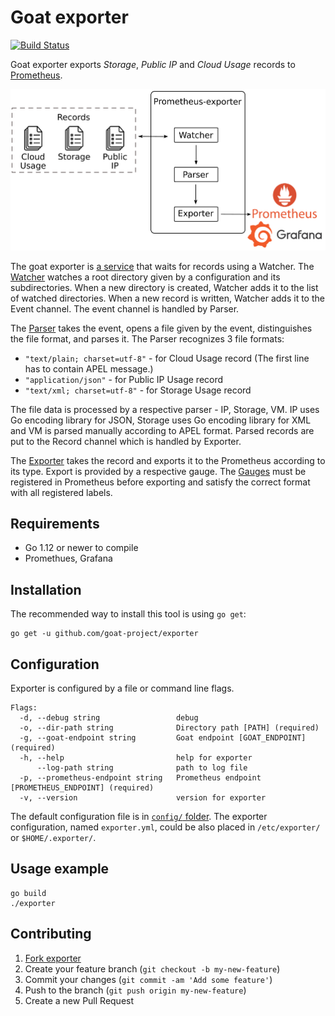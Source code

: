 # Goat exporter

[![Build Status](https://travis-ci.org/goat-project/exporter.svg?branch=master)](https://travis-ci.org/goat-project/exporter)

Goat exporter exports *Storage*, *Public IP* and *Cloud Usage* records to [Prometheus](https://prometheus.io/).

![exporter](https://github.com/goat-project/exporter/blob/master/img/exporter.png)

The goat exporter is [a service](https://github.com/goat-project/exporter/tree/master/service) that waits for records using a Watcher. 
The [Watcher](https://github.com/goat-project/exporter/tree/master/watch) watches a root directory given by a configuration and its subdirectories. 
When a new directory is created, Watcher adds it to the list of watched directories. When a new record is written, 
Watcher adds it to the Event channel. The event channel is handled by Parser.

The [Parser](https://github.com/goat-project/exporter/tree/master/parse) takes the event, opens a file given by the event, distinguishes 
the file format, and parses it. The Parser recognizes 3 file formats:
- `"text/plain; charset=utf-8"` - for Cloud Usage record (The first line has to contain APEL message.)
- `"application/json"` - for Public IP Usage record
- `"text/xml; charset=utf-8"` - for Storage Usage record

The file data is processed by a respective parser - IP, Storage, VM. IP uses Go encoding library for JSON, 
Storage uses Go encoding library for XML and VM is parsed manually according to APEL format. Parsed records are put to 
the Record channel which is handled by Exporter.

The [Exporter](https://github.com/goat-project/exporter/tree/master/export) takes the record and exports it to the Prometheus 
according to its type. Export is provided by a respective gauge. The [Gauges](https://github.com/goat-project/exporter/tree/master/gauge) 
must be registered in Prometheus before exporting and satisfy the correct format with all registered labels.


## Requirements
* Go 1.12 or newer to compile
* Promethues, Grafana

## Installation
The recommended way to install this tool is using `go get`:
```
go get -u github.com/goat-project/exporter
```

## Configuration
Exporter is configured by a file or command line flags.
```
Flags:
  -d, --debug string                 debug
  -o, --dir-path string              Directory path [PATH] (required)
  -g, --goat-endpoint string         Goat endpoint [GOAT_ENDPOINT] (required)
  -h, --help                         help for exporter
      --log-path string              path to log file
  -p, --prometheus-endpoint string   Prometheus endpoint [PROMETHEUS_ENDPOINT] (required)
  -v, --version                      version for exporter
```
The default configuration file is in [`config/` folder](https://github.com/goat-project/exporter/tree/master/config). 
The exporter configuration, named `exporter.yml`, could be also placed in `/etc/exporter/` or `$HOME/.exporter/`.

## Usage example
```
go build
./exporter
```

## Contributing
1. [Fork exporter](https://github.com/goat-project/exporter/fork)
2. Create your feature branch (`git checkout -b my-new-feature`)
3. Commit your changes (`git commit -am 'Add some feature'`)
4. Push to the branch (`git push origin my-new-feature`)
5. Create a new Pull Request